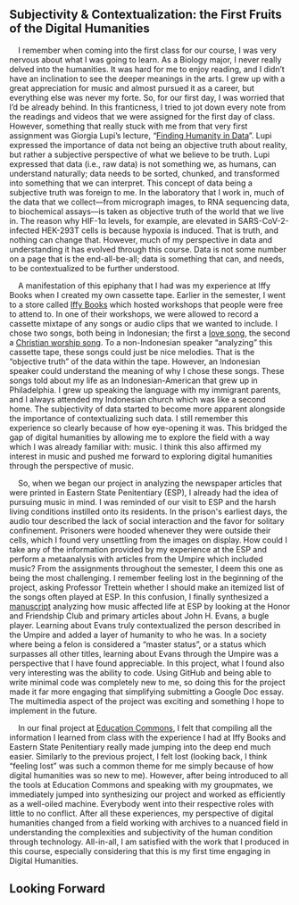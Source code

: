 ## Subjectivity & Contextualization: the First Fruits of the Digital Humanities
&nbsp;&nbsp;&nbsp;&nbsp;I remember when coming into the first class for our course, I was very nervous about what I was going to learn. As a Biology major, I never really delved into the humanities. It was hard for me to enjoy reading, and I didn’t have an inclination to see the deeper meanings in the arts. I grew up with a great appreciation for music and almost pursued it as a career, but everything else was never my forte. So, for our first day, I was worried that I’d be already behind. In this franticness, I tried to jot down every note from the readings and videos that we were assigned for the first day of class. However, something that really stuck with me from that very first assignment was Giorgia Lupi’s lecture, “[Finding Humanity in Data](https://www.youtube.com/watch?v=gw4S1uocTcY)”. Lupi expressed the importance of data not being an objective truth about reality, but rather a subjective perspective of what we believe to be truth. Lupi expressed that data (i.e., raw data) is not something we, as humans, can understand naturally; data needs to be sorted, chunked, and transformed into something that we can interpret. This concept of data being a subjective truth was foreign to me. In the laboratory that I work in, much of the data that we collect—from micrograph images, to RNA sequencing data, to biochemical assays—is taken as objective truth of the world that we live in. The reason why HIF-1α levels, for example, are elevated in SARS-CoV-2-infected HEK-293T cells is because hypoxia is induced. That is truth, and nothing can change that. However, much of my perspective in data and understanding it has evolved through this course. Data is not some number on a page that is the end-all-be-all; data is something that can, and needs, to be contextualized to be further understood. 

&nbsp;&nbsp;&nbsp;&nbsp;A manifestation of this epiphany that I had was my experience at Iffy Books when I created my own cassette tape. Earlier in the semester, I went to a store called [Iffy Books](https://iffybooks.net/) which hosted workshops that people were free to attend to. In one of their workshops, we were allowed to record a cassette mixtape of any songs or audio clips that we wanted to include. I chose two songs, both being in Indonesian; the first a [love song](https://www.youtube.com/watch?v=D-VytLhH-KE), the second a [Christian worship song](https://www.youtube.com/watch?v=1w6EzJ2nr5Y). To a non-Indonesian speaker “analyzing” this cassette tape, these songs could just be nice melodies. That is the “objective truth” of the data within the tape. However, an Indonesian speaker could understand the meaning of why I chose these songs. These songs told about my life as an Indonesian-American that grew up in Philadelphia. I grew up speaking the language with my immigrant parents, and I always attended my Indonesian church which was like a second home. The subjectivity of data started to become more apparent alongside the importance of contextualizing such data. I still remember this experience so clearly because of how eye-opening it was. This bridged the gap of digital humanities by allowing me to explore the field with a way which I was already familiar with: music. I think this also affirmed my interest in music and pushed me forward to exploring digital humanities through the perspective of music. 

&nbsp;&nbsp;&nbsp;&nbsp;So, when we began our project in analyzing the newspaper articles that were printed in Eastern State Penitentiary (ESP), I already had the idea of pursuing music in mind. I was reminded of our visit to ESP and the harsh living conditions instilled onto its residents. In the prison's earliest days, the audio tour described the lack of social interaction and the favor for solitary confinement. Prisoners were hooded whenever they were outside their cells, which I found very unsettling from the images on display. How could I take any of the information provided by my experience at the ESP and perform a metaanalysis with articles from the Umpire which included music? From the assignments throughout the semester, I deem this one as being the most challenging. I remember feeling lost in the beginning of the project, asking Professor Trettein whether I should make an itemized list of the songs often played at ESP. In this confusion, I finally synthesized a [manuscript](https://printinginprisons.org/blog/liet/) analyzing how music affected life at ESP by looking at the Honor and Friendship Club and primary articles about John H. Evans, a bugle player. Learning about Evans truly contextualized the person described in the Umpire and added a layer of humanity to who he was. In a society where being a felon is considered a “master status”, or a status which surpasses all other titles, learning about Evans through the Umpire was a perspective that I have found appreciable. In this project, what I found also very interesting was the ability to code. Using GitHub and being able to write minimal code was completely new to me, so doing this for the project made it far more engaging that simplifying submitting a Google Doc essay. The multimedia aspect of the project was exciting and something I hope to implement in the future.

&nbsp;&nbsp;&nbsp;&nbsp;In our final project at [Education Commons](https://www.library.upenn.edu/ec), I felt that compiling all the information I learned from class with the experience I had at Iffy Books and Eastern State Penitentiary really made jumping into the deep end much easier. Similarly to the previous project, I felt lost (looking back, I think “feeling lost” was such a common theme for me simply because of how digital humanities was so new to me). However, after being introduced to all the tools at Education Commons and speaking with my groupmates, we immediately jumped into synthesizing our project and worked as efficiently as a well-oiled machine. Everybody went into their respective roles with little to no conflict. After all these experiences, my perspective of digital humanities changed from a field working with archives to a nuanced field in understanding the complexities and subjectivity of the human condition through technology. All-in-all, I am satisfied with the work that I produced in this course, especially considering that this is my first time engaging in Digital Humanities.

## Looking Forward
